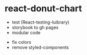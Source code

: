 # react-donut-chart

- test (React-testing-luibrary)
- storybook to gh pages
- modular code
+ fix colors
+ remove styled-components